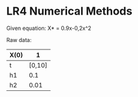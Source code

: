 LR4 Numerical Methods
=====================


Given equation: X* = 0.9x-0,2x^2

Raw data:

|X(0)|1|
|---|---|
|t|[0,10]|
|h1|0.1|
|h2|0.01|
